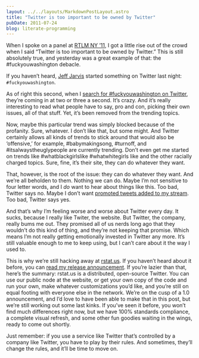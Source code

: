 ```yaml
---
layout: ../../layouts/MarkdownPostLayout.astro
title: "Twitter is too important to be owned by Twitter"
pubDate: 2011-07-24
blog: literate-programming
---
```



When I spoke on a panel at [RTLM NY ’11](http://therealtimereport.com/), I got a little rise out of the crowd when I said “Twitter is too important to be owned by Twitter.” This is still absolutely true, and yesterday was a great example of that: the #fuckyouwashington debacle.

If you haven’t heard, [Jeff Jarvis](http://twitter.com/#!/jeffjarvis) started something on Twitter last night: `#fuckyouwashington`.

As of right this second, when I [search for #fuckyouwashington on Twitter](http://twitter.com/#!/search/realtime/%23fuckyouwashington), they’re coming in at two or three a second. It’s crazy. And it’s really interesting to read what people have to say, pro and con, picking their own issues, all of that stuff. Yet, it’s been removed from the trending topics.

Now, maybe this particular trend was simply blocked because of the profanity. Sure, whatever. I don’t like that, but some might. And Twitter certainly allows all kinds of trends to stick around that would also be ‘offensive,’ for example, #babymakingsong, #turnoff, and #itsalwaystheuglypeople are currently trending. Don’t even get me started on trends like #whatblackgirlslike #whatwhitegirls like and the other racially charged topics. Sure, fine, it’s their site, they can do whatever they want.

That, however, is the root of the issue: they can do whatever they want. And we’re all beholden to them. Nothing we can do. Maybe I’m not sensitive to four letter words, and I *do* want to hear about things like this. Too bad, Twitter says no. Maybe I don’t want [promoted tweets added to my stream](http://venturebeat.com/2011/07/08/twitter-adding-promoted-tweets-to-your-stream-this-summer/). Too bad, Twitter says yes.

And that’s why I’m feeling worse and worse about Twitter every day. It sucks, because I really like Twiter, the website. But Twitter, the company, really bums me out. They promised all of us nerds long ago that they wouldn’t do this kind of thing, and they’re not keeping that promise. Which means I’m not really getting emotionally invested in Twitter any more. It’s still valuable enough to me to keep using, but I can’t care about it the way I used to.

This is why we’re still hacking away at [rstat.us](http://rstat.us/). If you haven’t heard about it before, you can [read my release announcement](http://blog.steveklabnik.com/2011/03/23/announcing-rstat-us.html). If you’re lazier than that, here’s the summary: rstat.us is a distributed, open-source Twitter. You can use our public node at the website, or get your own copy of the code and run your own, make whatever customizations you’d like, and you’re still on equal footing with everyone else in the network. We’re on the cusp of a 1.0 announcement, and I’d love to have been able to make that in this post, but we’re still working out some last kinks. If you’ve seen it before, you won’t find much differences right now, but we have 100% standards compliance, a complete visual refresh, and some other fun goodies waiting in the wings, ready to come out shortly.

Just remember: if you use a service like Twitter that’s controlled by a company like Twitter, you have to play by their rules. And sometimes, they’ll change the rules, and it’ll be time to move on.
